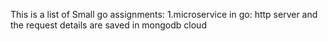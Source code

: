 This is a list of Small go assignments:
1.microservice in go: http server and the request details are saved in mongodb cloud
